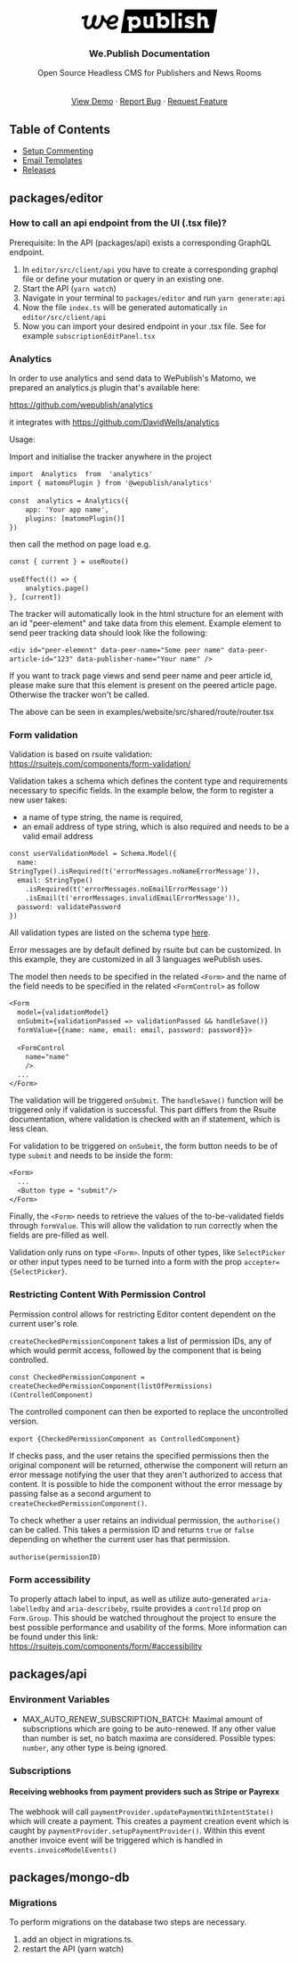 








<!-- PROJECT LOGO -->
<br />
<p align="center">
  <a href="https://github.com/wepublish/wepublish">
    <img src="./assets/logo.png" alt="Logo" height="43">
  </a>

  <h3 align="center">We.Publish Documentation</h3>

  <p align="center">
    Open Source Headless CMS for Publishers and News Rooms
    <br />
    <!-- <a href="https://github.com/github_username/repo_name"><strong>Explore the docs »</strong></a>-->
    <br />
    <br />
    <a href="#demo">View Demo</a>
    ·
    <a href="https://github.com/wepublish/wepublish/issues">Report Bug</a>
    ·
    <a href="https://github.com/wepublish/wepublish/issues">Request Feature</a>
  </p>
</p>



<!-- TABLE OF CONTENTS -->
## Table of Contents

* [Setup Commenting](commenting.md)
* [Email Templates](emailtemplates.md)
* [Releases](Releases.md)


## packages/editor
### How to call an api endpoint from the UI (.tsx file)?
Prerequisite: In the API (packages/api) exists a corresponding GraphQL endpoint.

1) In `editor/src/client/api` you have to create a corresponding graphql file or define your mutation or query in an existing one.
2) Start the API (`yarn watch`)
3) Navigate in your terminal to `packages/editor` and run `yarn generate:api`
4) Now the file `index.ts` will be generated automatically `in editor/src/client/api`
5) Now you can import your desired endpoint in your .tsx file. See for example `subscriptionEditPanel.tsx`


### Analytics
In order to use analytics and send data to WePublish's Matomo, we prepared an analytics.js plugin that's available here:

https://github.com/wepublish/analytics

it integrates with https://github.com/DavidWells/analytics

Usage:

Import and initialise the tracker anywhere in the project

    import  Analytics  from  'analytics'
    import { matomoPlugin } from '@wepublish/analytics'
    
    const  analytics = Analytics({
	    app: 'Your app name',
	    plugins: [matomoPlugin()]
    })

then call the method on page load e.g.

    const { current } = useRoute()
    
    useEffect(() => {
    	analytics.page()
    }, [current])

The tracker will automatically look in the html structure for an element with an id "peer-element" and take data from this element. Example element to send peer tracking data should look like the following:

    <div id="peer-element" data-peer-name="Some peer name" data-peer-article-id="123" data-publisher-name="Your name" />

If you want to track page views and send peer name and peer article id, please make sure that this element is present on the peered article page. Otherwise the tracker won't be called.

The above can be seen in examples/website/src/shared/route/router.tsx

### Form validation
Validation is based on rsuite validation: https://rsuitejs.com/components/form-validation/

Validation takes a schema which defines the content type and requirements necessary to specific fields. In the example below, the form to register a new user takes:
* a name of type string, the name is required, 
* an email address of type string, which is also required and needs to be a valid email address


````
const userValidationModel = Schema.Model({
  name: StringType().isRequired(t('errorMessages.noNameErrorMessage')),
  email: StringType()
    .isRequired(t('errorMessages.noEmailErrorMessage'))
    .isEmail(t('errorMessages.invalidEmailErrorMessage')),
  password: validatePassword
})
````

All validation types are listed on the schema type [here](https://github.com/rsuite/schema-typed#table-of-contents).

Error messages are by default defined by rsuite but can be customized. In this example, they are customized in all 3 languages wePublish uses.


The model then needs to be specified in the related `<Form>` and the name of the field needs to be specified in the related `<FormControl>` as follow 

````
<Form
  model={validationModel}
  onSubmit={validationPassed => validationPassed && handleSave()}
  formValue={{name: name, email: email, password: password}}>

  <FormControl 
    name="name"
    />
  ...
</Form>
````
The validation will be triggered `onSubmit`. The `handleSave()` function will be triggered only if validation is successful. 
This part differs from the Rsuite documentation, where validation is checked with an if statement, which is less clean. 

For validation to be triggered on `onSubmit`, the form button needs to be of type `submit` and needs to be inside the form: 

````
<Form>
  ...
  <Button type = "submit"/>
</Form>
````

Finally, the `<Form>` needs to retrieve the values of the to-be-validated fields through `formValue`. This will allow the validation to run correctly when the fields are pre-filled as well. 

Validation only runs on type `<Form>`. Inputs of other types, like `SelectPicker` or other input types need to be turned into a form with the prop `accepter={SelectPicker}`.

### Restricting Content With Permission Control

Permission control allows for restricting Editor content dependent on the current user's role.

```createCheckedPermissionComponent``` takes a list of permission IDs, any of which would permit access, followed by the component that is being controlled.


```
const CheckedPermissionComponent = createCheckedPermissionComponent(listOfPermissions)(ControlledComponent)
```
The controlled component can then be exported to replace the uncontrolled version. 

```export {CheckedPermissionComponent as ControlledComponent}```

If checks pass, and the user retains the specified permissions then the original component will be returned, otherwise the component will return an error message notifying the user that they aren't authorized to access that content.
It is possible to hide the component without the error message by passing false as a second argument to ```createCheckedPermissionComponent()```.

To check whether a user retains an individual permission, the ```authorise()``` can be called.
This takes a permission ID and returns ```true``` or ```false``` depending on whether the current user has that permission.

``authorise(permissionID)``


### Form accessibility
To properly attach label to input, as well as utilize auto-generated `aria-labelledby` and `aria-describeby`, rsuite provides a `controlId` prop on `Form.Group`. This should be watched throughout the project to ensure the best possible performance and usability of the forms. More information can be found
under this link: https://rsuitejs.com/components/form/#accessibility

## packages/api
### Environment Variables
- MAX_AUTO_RENEW_SUBSCRIPTION_BATCH: Maximal amount of subscriptions which are going to be auto-renewed. If any other value than number is set, no batch maxima are considered. Possible types: `number`, any other type is being ignored.
### Subscriptions
#### Receiving webhooks from payment providers such as Stripe or Payrexx
The webhook will call `paymentProvider.updatePaymentWithIntentState()` which will create a payment.
This creates a payment creation event which is caught by `paymentProvider.setupPaymentProvider()`.
Within this event another invoice event will be triggered which is handled in `events.invoiceModelEvents()`

## packages/mongo-db
### Migrations
To perform migrations on the database two steps are necessary.
1. add an object in migrations.ts.
2. restart the API (yarn watch)

